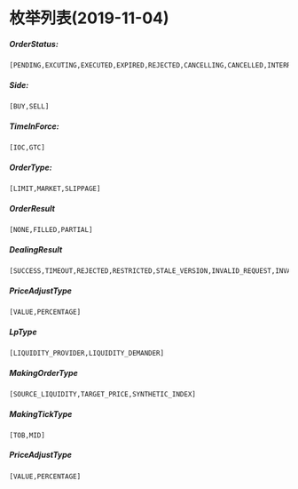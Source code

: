 # 枚举列表(2019-11-04)

##### OrderStatus:

```
[PENDING,EXCUTING,EXECUTED,EXPIRED,REJECTED,CANCELLING,CANCELLED,INTERRUPTED,UKNOWN]
```

##### Side:

```
[BUY,SELL]
```

##### TimeInForce:

```
[IOC,GTC]
```

##### OrderType:

```
[LIMIT,MARKET,SLIPPAGE]
```

##### OrderResult

```
[NONE,FILLED,PARTIAL]
```

##### DealingResult
```
[SUCCESS,TIMEOUT,REJECTED,RESTRICTED,STALE_VERSION,INVALID_REQUEST,INVALID_POSITION,INVALID_ORDER,INSUFFICIENT_LIQUIDITY,INSUFFICIENT_MARGIN,REDISPATCH,INTERNAL_ERROR]
```

##### PriceAdjustType
```
[VALUE,PERCENTAGE]
```

##### LpType
```
[LIQUIDITY_PROVIDER,LIQUIDITY_DEMANDER]
```

##### MakingOrderType
```
[SOURCE_LIQUIDITY,TARGET_PRICE,SYNTHETIC_INDEX]
```

##### MakingTickType
```
[TOB,MID]
```

##### PriceAdjustType
```
[VALUE,PERCENTAGE]
```


